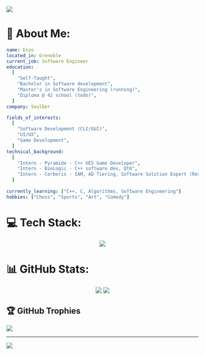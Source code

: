 ![](https://mir-s3-cdn-cf.behance.net/project_modules/max_1200/641c2b170466977.645e34a7760bf.gif)

# 💫 About Me:
```yaml
name: Enzo
located_in: Grenoble
current_job: Software Engineer
education:
  [
    "Self-Taught",
    "Bachelor in Software development",
    "Master's in Software Engineering (running)",
    "Diploma @ 42 school (todo)",
  ]
company: Soulber

fields_of_interests:
  [
    "Software Development (CLI/GUI)",
    "UI/UX",
    "Game Development",
  ]
technical_background:
  [
    "Intern - Pyramide - C++ UE5 Game Developer",
    "Intern - BioLogic - C++ software dev, Qt6",
    "Intern - Cerberis - IAM, AD Tiering, Software Solution Expert (Resource Central)",
  ]
  
currently_learning: ["C++, C, Algorithms, Software Engineering"]
hobbies: ["Chess", "Sports", "Art", "Comedy"]
```


# 💻 Tech Stack:
<p align="center">
  <a href="https://skillicons.dev">
    <img src="https://skillicons.dev/icons?i=androidstudio,arch,atom,bash,c,cpp,clion,cmake,css,debian,devto,discord,django,docker,express,figma,firebase,git,github,githubactions,gitlab,html,idea,js,kali,linkedin,linux,md,mysql,nextjs,nodejs,notion,npm,obsidian,powershell,pycharm,py,qt,sass,tailwind,ts,ubuntu,unity,unreal,vercel,vim,visualstudio,vscode,windows" />
  </a>
</p>

# 📊 GitHub Stats:
<p align="center">
  <img src="https://github-readme-stats.vercel.app/api?username=Darleanow&theme=nord&show_icons=true&hide_border=false&count_private=true"/>
  <img src="https://github-readme-stats.vercel.app/api/top-langs/?username=Darleanow&theme=nord&show_icons=true&hide_border=false&layout=compact"/>
  
</p>

## 🏆 GitHub Trophies
![](https://github-profile-trophy.vercel.app/?username=Darleanow&theme=nord&no-frame=false&no-bg=false&margin-w=4)

---
[![](https://visitcount.itsvg.in/api?id=Darleanow&icon=2&color=9)](https://visitcount.itsvg.in)

